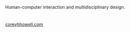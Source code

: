 Human-computer interaction and multidisciplinary design. 
#
[coreyhhowell.com](https://www.coreyhhowell.com/)
